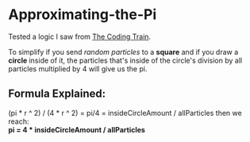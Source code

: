 # Approximating-the-Pi

Tested a logic I saw from <a href="https://youtu.be/5cNnf_7e92Q?feature=shared">The Coding Train</a>.

To simplify if you send <i>random particles</i> to a <strong>square</strong> and if you draw a <strong>circle</strong> inside of it, the particles that's inside of the circle's division by all particles multiplied by 4 will give us the pi.

<h2>Formula Explained:</h2>
(pi * r ^ 2) / (4 * r ^ 2) = pi/4 = insideCircleAmount / allParticles then we reach:<br>
<strong>pi = 4 * insideCircleAmount / allParticles</strong>

